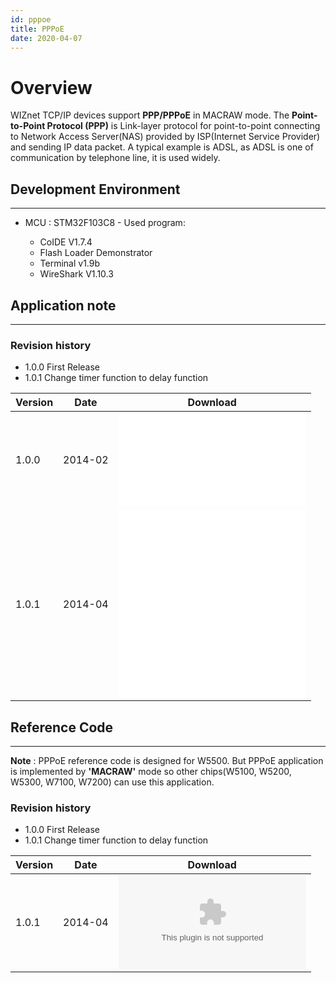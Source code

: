 ```yaml
---
id: pppoe
title: PPPoE
date: 2020-04-07
---
```


# Overview

WIZnet TCP/IP devices support **PPP/PPPoE** in MACRAW mode.
The **Point-to-Point Protocol (PPP)** is Link-layer protocol for
point-to-point connecting to Network Access Server(NAS) provided by
ISP(Internet Service Provider) and sending IP data packet. A typical
example is ADSL, as ADSL is one of communication by telephone line, it
is used widely.

## Development Environment

-----

- MCU : STM32F103C8 - Used program:


  - CoIDE V1.7.4
  - Flash Loader Demonstrator
  - Terminal v1.9b
  - WireShark V1.10.3




## Application note

-----

### Revision history

- 1.0.0 First Release  
- 1.0.1 Change timer function to delay function

<table>
<thead>
<tr class="header">
<th>Version</th>
<th>Date</th>
<th>Download</th>
</tr>
</thead>
<tbody>
<tr class="odd">
<td>1.0.0</td>
<td>2014-02</td>
<td><embed src="/img/products/w5500/application/an_macrawpppoe_v100k.pdf" /></td>
</tr>
<tr class="even">
<td>1.0.1</td>
<td>2014-04</td>
<td><embed src="/img/products/w5500/application/an_macrawpppoe_v101k.pdf" /><br />
<embed src="/img/products/w5500/application/an_macrawpppoe_v101e.pdf" /></td>
</tr>
</tbody>
</table>

## Reference Code

-----

**Note** : PPPoE reference code is designed for W5500. But PPPoE
application is implemented by **'MACRAW'** mode so other chips(W5100,
W5200, W5300, W7100, W7200) can use this application.

### Revision history

- 1.0.0 First Release  
- 1.0.1 Change timer function to delay function

| Version | Date    | Download                                                                       |
| ------- | ------- | ------------------------------------------------------------------------------ |
| 1.0.1   | 2014-04 | ![](/img/products/w5500/application/w5500_example_pppoe_stm32f103x_coide_v101.zip) |
